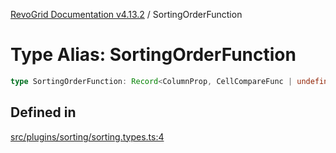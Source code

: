 [RevoGrid Documentation v4.13.2](README.md) / SortingOrderFunction

# Type Alias: SortingOrderFunction

```ts
type SortingOrderFunction: Record<ColumnProp, CellCompareFunc | undefined>;
```

## Defined in

[src/plugins/sorting/sorting.types.ts:4](https://github.com/revolist/revogrid/blob/4615a8613a8ac5464daeb17d7062361e3e3aa5d1/src/plugins/sorting/sorting.types.ts#L4)
